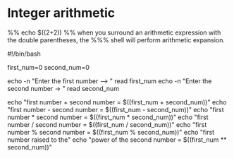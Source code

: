 # Integer arithmetic
%% echo $((2+2))
%% when you surround an arithmetic expression with the double parentheses, the
%%% shell will perform arithmetic expansion.

#!/bin/bash

first_num=0
second_num=0

echo -n "Enter the first number --> "
read first_num
echo -n "Enter the second number -> "
read second_num

echo "first number + second number = $((first_num + second_num))"
echo "first number - second number = $((first_num - second_num))"
echo "first number * second number = $((first_num * second_num))"
echo "first number / second number = $((first_num / second_num))"
echo "first number % second number = $((first_num % second_num))"
echo "first number raised to the"
echo "power of the second number   = $((first_num ** second_num))"


